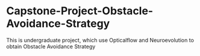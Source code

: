 # Capstone-Project-Obstacle-Avoidance-Strategy
This is undergraduate project, which use Opticalflow and Neuroevolution to obtain Obstacle Avoidance Strategy
